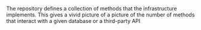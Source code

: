 The repository defines a collection of methods that the infrastructure implements.
This gives a vivid picture of a picture of the number of methods that  interact with a given
database or a third-party API